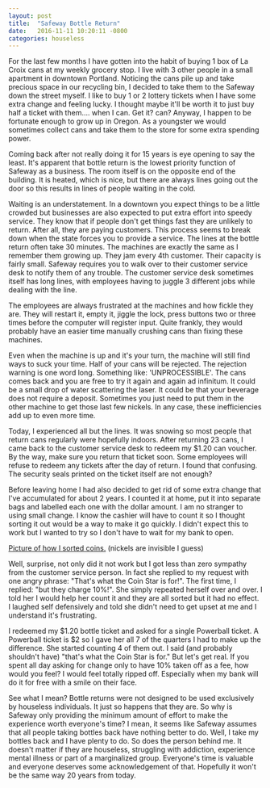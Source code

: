 ```yaml
---
layout: post
title:  "Safeway Bottle Return"
date:   2016-11-11 10:20:11 -0800
categories: houseless
---
```


For the last few months I have gotten into the habit of buying 1 box of La Croix cans at my weekly grocery stop. I live with 3 other people in a small apartment in downtown Portland. Noticing the cans pile up and take precious space in our recycling bin, I decided to take them to the Safeway down the street myself. I like to buy 1 or 2 lottery tickets when I have some extra change and feeling lucky. I thought maybe it'll be worth it to just buy half a ticket with them.... when I can. Get it? can? Anyway, I happen to be fortunate enough to grow up in Oregon. As a youngster we would sometimes collect cans and take them to the store for some extra spending power.

Coming back after not really doing it for 15 years is eye opening to say the least. It's apparent that bottle return is the lowest priority function of Safeway as a business. The room itself is on the opposite end of the building. It is heated, which is nice, but there are always lines going out the door so this results in lines of people waiting in the cold.

Waiting is an understatement. In a downtown you expect things to be a little crowded but businesses are also expected to put extra effort into speedy service. They know that if people don't get things fast they are unlikely to return. After all, they are paying customers. This process seems to break down when the state forces you to provide a service. The lines at the bottle return often take 30 minutes. The machines are exactly the same as I remember them growing up. They jam every 4th customer. Their capacity is fairly small. Safeway requires you to walk over to their customer service desk to notify them of any trouble. The customer service desk sometimes itself has long lines, with employees having to juggle 3 different jobs while dealing with the line.

The employees are always frustrated at the machines and how fickle they are. They will restart it, empty it, jiggle the lock, press buttons two or three times before the computer will register input. Quite frankly, they would probably have an easier time manually crushing cans than fixing these machines.

Even when the machine is up and it's your turn, the machine will still find ways to suck your time. Half of your cans will be rejected. The rejection warning is one word long. Something like: 'UNPROCESSIBLE'. The cans comes back and you are free to try it again and again ad infinitum. It could be a small drop of water scattering the laser. It could be that your beverage does not require a deposit. Sometimes you just need to put them in the other machine to get those last few nickels. In any case, these inefficiencies add up to even more time.

Today, I experienced all but the lines. It was snowing so most people that return cans regularly were hopefully indoors. After returning 23 cans, I came back to the customer service desk to redeem my $1.20 can voucher. By the way, make sure you return that ticket soon. Some employees will refuse to redeem any tickets after the day of return. I found that confusing. The security seals printed on the ticket itself are not enough?

Before leaving home I had also decided to get rid of some extra change that I've accumulated for about 2 years. I counted it at home, put it into separate bags and labelled each one with the dollar amount. I am no stranger to using small change. I know the cashier will have to count it so I thought sorting it out would be a way to make it go quickly. I didn't expect this to work but I wanted to try so I don't have to wait for my bank to open.

[Picture of how I sorted coins.](http://i.imgur.com/wmMVE0B.jpg) (nickels are invisible I guess)

Well, surprise, not only did it not work but I got less than zero sympathy from the customer service person. In fact she replied to my request with one angry phrase: "That's what the Coin Star is for!". The first time, I replied: "but they charge 10%!". She simply repeated herself over and over. I told her I would help her count it and they are all sorted but it had no effect. I laughed self defensively and told she didn't need to get upset at me and I understand it's frustrating.

I redeemed my $1.20 bottle ticket and asked for a single Powerball ticket. A Powerball ticket is $2 so I gave her all 7 of the quarters I had to make up the difference. She started counting 4 of them out. I said (and probably shouldn't have) "that's what the Coin Star is for."
But let's get real. If you spent all day asking for change only to have 10% taken off as a fee, how would you feel? I would feel totally ripped off. Especially when my bank will do it for free with a smile on their face.

See what I mean? Bottle returns were not designed to be used exclusively by houseless individuals. It just so happens that they are. So why is Safeway only providing the minimum amount of effort to make the experience worth everyone's time? I mean, it seems like Safeway assumes that all people taking bottles back have nothing better to do. Well, I take my bottles back and I have plenty to do. So does the person behind me. It doesn't matter if they are houseless, struggling with addiction, experience mental illness or part of a marginalized group. Everyone's time is valuable and everyone deserves some acknowledgement of that. Hopefully it won't be the same way 20 years from today.

